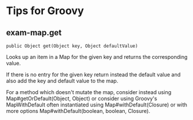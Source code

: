 # Tips for Groovy

## exam-map.get
```
public Object get(Object key, Object defaultValue)
```
Looks up an item in a Map for the given key and returns the corresponding value.

If there is no entry for the given key return instead the default value and also add the key and default value to the map.

For a method which doesn't mutate the map, consider instead using Map#getOrDefault(Object, Object) or consider using Groovy's MapWithDefault often instantiated using Map#withDefault(Closure) or with more options Map#withDefault(boolean, boolean, Closure).

